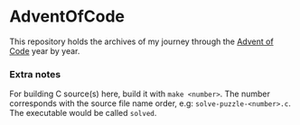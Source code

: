 # AdventOfCode
This repository holds the archives of my journey through the [Advent of Code](https://adventofcode.com) year by year.

### Extra notes
For building C source(s) here, build it with `make <number>`. The number corresponds with the source file name order, e.g: `solve-puzzle-<number>.c`. The executable would be called `solved`.